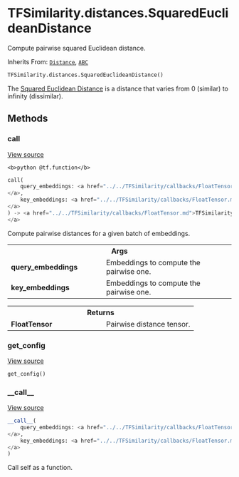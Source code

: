 # TFSimilarity.distances.SquaredEuclideanDistance





Compute pairwise squared Euclidean distance.

Inherits From: [`Distance`](../../TFSimilarity/distances/Distance.md), [`ABC`](../../TFSimilarity/distances/ABC.md)

```python
TFSimilarity.distances.SquaredEuclideanDistance()
```



<!-- Placeholder for "Used in" -->

The [Squared Euclidean Distance](https://en.wikipedia.org/wiki/Euclidean_distance#Squared_Euclidean_distance) is
a distance that varies from 0 (similar) to infinity (dissimilar).

## Methods

<h3 id="call">call</h3>

<a target="_blank" class="external" href="https://github.com/tensorflow/similarity/blob/main/tensorflow_similarity/distances.py#L175-L197">View source</a>

``<b>python
@tf.function</b>``

```python
call(
    query_embeddings: <a href="../../TFSimilarity/callbacks/FloatTensor.md">TFSimilarity.callbacks.FloatTensor```
</a>,
    key_embeddings: <a href="../../TFSimilarity/callbacks/FloatTensor.md">TFSimilarity.callbacks.FloatTensor```
</a>
) -> <a href="../../TFSimilarity/callbacks/FloatTensor.md">TFSimilarity.callbacks.FloatTensor```
</a>
```


Compute pairwise distances for a given batch of embeddings.


<!-- Tabular view -->
 <table class="responsive fixed orange">
<colgroup><col width="214px"><col></colgroup>
<tr><th colspan="2">Args</th></tr>

<tr>
<td>
<b>query_embeddings</b>
</td>
<td>
Embeddings to compute the pairwise one.
</td>
</tr><tr>
<td>
<b>key_embeddings</b>
</td>
<td>
Embeddings to compute the pairwise one.
</td>
</tr>
</table>



<!-- Tabular view -->
 <table class="responsive fixed orange">
<colgroup><col width="214px"><col></colgroup>
<tr><th colspan="2">Returns</th></tr>

<tr>
<td>
<b>FloatTensor</b>
</td>
<td>
Pairwise distance tensor.
</td>
</tr>
</table>



<h3 id="get_config">get_config</h3>

<a target="_blank" class="external" href="https://github.com/tensorflow/similarity/blob/main/tensorflow_similarity/distances.py#L51-L52">View source</a>

```python
get_config()
```





<h3 id="__call__">__call__</h3>

<a target="_blank" class="external" href="https://github.com/tensorflow/similarity/blob/main/tensorflow_similarity/distances.py#L45-L46">View source</a>

```python
__call__(
    query_embeddings: <a href="../../TFSimilarity/callbacks/FloatTensor.md">TFSimilarity.callbacks.FloatTensor```
</a>,
    key_embeddings: <a href="../../TFSimilarity/callbacks/FloatTensor.md">TFSimilarity.callbacks.FloatTensor```
</a>
)
```


Call self as a function.




